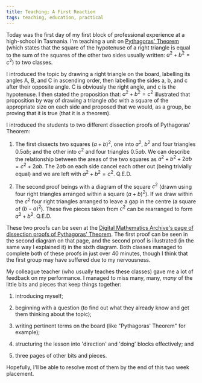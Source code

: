 ```yaml
---
title: Teaching; A First Reaction
tags: teaching, education, practical
---
```


Today was the first day of my first block of professional experience at
a high-school in Tasmania. I'm teaching a unit on [Pythagoras'
Theorem][1] (which states that the square of the hypotenuse of a right
triangle is equal to the sum of the squares of the other two sides
usually written: $a^{2}+b^{2}=c^{2}$) to two classes.

[1]: http://en.wikipedia.org/wiki/Pythagorean_theorem

I introduced the topic by drawing a right triangle on the board,
labelling its angles A, B, and C in ascending order, then labelling the
sides a, b, and c after their opposite angle. C is obviously the right
angle, and c is the hypotenuse. I then stated the proposition that:
$a^{2}+b^{2}=c^{2}$ illustrated that proposition by way of drawing a
triangle $abc$ with a square of the appropriate size on each side and
proposed that we would, as a group, be proving that it is true (that it
is a theorem).

I introduced the students to two different dissection proofs of
Pythagoras' Theorem:

1. The first dissects two squares $(a+b)^2$, one into $a^2$, $b^2$ and
   four triangles $0.5ab$; and the other into $c^2$ and four triangles
   $0.5ab$. We can describe the relationship between the areas of the
   two squares as $a^{2}+b^{2}+2ab = c^{2}+2ab$. The $2ab$ on each side
   cancel each other out (being trivially equal) and we are left with
   $a^{2}+b^{2}=c^{2}$.  Q.E.D.

2. The second proof beings with a diagram of the square $c^{2}$ (drawn
   using four right triangles arranged within a square $(a+b)^{2}$). If
   we draw within the $c^{2}$ four right triangles arranged to leave a
   gap in the centre (a square of $(b-a)^{2}$). These five pieces taken
   from $c^{2}$ can be rearranged to form $a^{2}+b^{2}$. Q.E.D.

These two proofs can be seen at the [Digital Mathematics Archive's page
of dissection proofs of Pythagoras' Theorem][2]. The first proof can be
seen in the second diagram on that page, and the second proof is
illustrated (in the same way I explained it) in the sixth diagram. Both
classes managed to complete both of these proofs in just over 40
minutes, though I think that the first group may have suffered due to my
nervousness.

[2]: http://www.sunsite.ubc.ca/DigitalMathArchive/Euclid/java/html/pythagorasdissection.html

My colleague teacher (who usually teaches these classes) gave me a lot
of feedback on my performance. I managed to miss many, many, *many* of
the little bits and pieces that keep things together:

1. introducing myself;

2. beginning with a question (to find out what they already know and get
   them thinking about the topic);

3. writing pertinent terms on the board (like "Pythagoras' Theorem" for
   example);

4. structuring the lesson into 'direction' and 'doing' blocks
   effectively; and

5. three pages of other bits and pieces.

Hopefully, I'll be able to resolve most of them by the end of this two
week placement.
